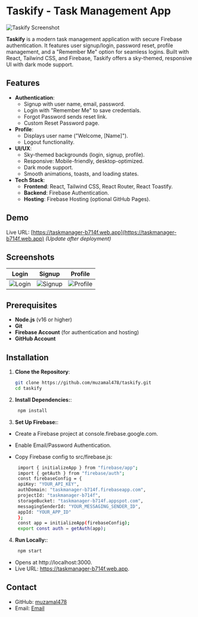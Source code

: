 # Taskify - Task Management App

![Taskify Screenshot](public/screenshot.png)

**Taskify** is a modern task management application with secure Firebase authentication. It features user signup/login, password reset, profile management, and a "Remember Me" option for seamless logins. Built with React, Tailwind CSS, and Firebase, Taskify offers a sky-themed, responsive UI with dark mode support.

## Features

- **Authentication**:
  - Signup with user name, email, password.
  - Login with "Remember Me" to save credentials.
  - Forgot Password sends reset link.
  - Custom Reset Password page.
- **Profile**:
  - Displays user name ("Welcome, [Name]").
  - Logout functionality.
- **UI/UX**:
  - Sky-themed backgrounds (login, signup, profile).
  - Responsive: Mobile-friendly, desktop-optimized.
  - Dark mode support.
  - Smooth animations, toasts, and loading states.
- **Tech Stack**:
  - **Frontend**: React, Tailwind CSS, React Router, React Toastify.
  - **Backend**: Firebase Authentication.
  - **Hosting**: Firebase Hosting (optional GitHub Pages).

## Demo

Live URL: [https://taskmanager-b714f.web.app](https://taskmanager-b714f.web.app) *(Update after deployment)*

## Screenshots

| Login | Signup | Profile |
|-------|--------|---------|
| ![Login](public/login.png) | ![Signup](public/signup.png) | ![Profile](public/profile.png) |

## Prerequisites

- **Node.js** (v16 or higher)
- **Git**
- **Firebase Account** (for authentication and hosting)
- **GitHub Account**

## Installation

1. **Clone the Repository**:
   ```bash
   git clone https://github.com/muzamal478/taskify.git
   cd taskify

2. **Install Dependencies:**:
   ```bash
    npm install

3. **Set Up Firebase:**:
- Create a Firebase project at console.firebase.google.com.
- Enable Email/Password Authentication.
- Copy Firebase config to src/firebase.js:

   ```bash
    import { initializeApp } from "firebase/app";
    import { getAuth } from "firebase/auth";
    const firebaseConfig = {
    apiKey: "YOUR_API_KEY",
    authDomain: "taskmanager-b714f.firebaseapp.com",
    projectId: "taskmanager-b714f",
    storageBucket: "taskmanager-b714f.appspot.com",
    messagingSenderId: "YOUR_MESSAGING_SENDER_ID",
    appId: "YOUR_APP_ID"
    };
    const app = initializeApp(firebaseConfig);
    export const auth = getAuth(app);

4. **Run Locally:**:
   ```bash
    npm start

- Opens at http://localhost:3000.
- Live URL: https://taskmanager-b714f.web.app.

## Contact
- GitHub: [muzamal478](https://github.com/muzamal478)
- Email: [Email](muzamallasghar47@gmail.com)
